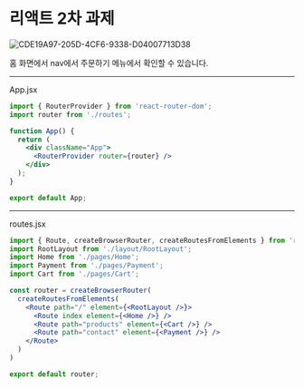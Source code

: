 # 리액트 2차 과제

![CDE19A97-205D-4CF6-9338-D04007713D38](https://github.com/seobinbang7/react-homework2/assets/45528125/a0a73992-2982-492e-9569-41cefc891f39)

홈 화면에서 nav에서 주문하기 메뉴에서 확인할 수 있습니다.

-----

App.jsx

```jsx 
import { RouterProvider } from 'react-router-dom';
import router from './routes';

function App() {
  return (
    <div className="App">
      <RouterProvider router={router} />
    </div>
  );
}

export default App;
```

------

routes.jsx

```jsx
import { Route, createBrowserRouter, createRoutesFromElements } from 'react-router-dom';
import RootLayout from './layout/RootLayout';
import Home from './pages/Home';
import Payment from './pages/Payment';
import Cart from './pages/Cart';

const router = createBrowserRouter(
  createRoutesFromElements(
    <Route path="/" element={<RootLayout />}>
      <Route index element={<Home />} />
      <Route path="products" element={<Cart />} />
      <Route path="contact" element={<Payment />} />
    </Route>
  )
)

export default router;
```
